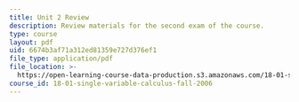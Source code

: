 ```yaml
---
title: Unit 2 Review
description: Review materials for the second exam of the course.
type: course
layout: pdf
uid: 6674b3af71a312ed81359e727d376ef1
file_type: application/pdf
file_location: >-
  https://open-learning-course-data-production.s3.amazonaws.com/18-01-single-variable-calculus-fall-2006/6674b3af71a312ed81359e727d376ef1_exam2review.pdf
course_id: 18-01-single-variable-calculus-fall-2006
---
```

